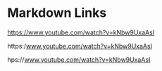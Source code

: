 # Markdown Links

https://www.youtube.com/watch?v=kNbw9UxaAsI

https:/www.youtube.com/watch?v=kNbw9UxaAsI

hps://www.youtube.com/watch?v=kNbw9UxaAsI
